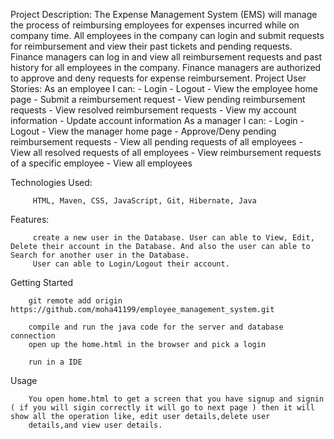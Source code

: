 Project Description:
           The Expense Management System (EMS) will manage the process of reimbursing employees for expenses incurred while on company time. All employees in the company can login and 
           submit requests for reimbursement and view their past tickets and pending requests. Finance managers can log in and view all reimbursement requests and past history for all 
           employees in the company. Finance managers are authorized to approve and deny requests for expense reimbursement. Project User Stories: 
           As an employee I can: - Login - Logout - View the employee home page - Submit a reimbursement request - View pending reimbursement requests - View resolved reimbursement 
           requests - View my account information - Update account information As a manager I can: - Login - Logout - View the manager home page - Approve/Deny pending reimbursement 
           requests - View all pending requests of all employees - View all resolved requests of all employees - View reimbursement requests of a specific employee - View all employees
        
                   
                   
Technologies Used:

         HTML, Maven, CSS, JavaScript, Git, Hibernate, Java
                  
Features:
 
         create a new user in the Database. User can able to View, Edit, Delete their account in the Database. And also the user can able to Search for another user in the Database.
         User can able to Login/Logout their account.
 
Getting Started

        git remote add origin https://github.com/moha41199/employee_management_system.git
 
        compile and run the java code for the server and database connection
        open up the home.html in the browser and pick a login
        
        run in a IDE
        
Usage
   
        You open home.html to get a screen that you have signup and signin ( if you will sigin correctly it will go to next page ) then it will show all the operation like, edit user details,delete user 
        details,and view user details.
